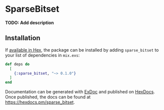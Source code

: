# SparseBitset

**TODO: Add description**

## Installation

If [available in Hex](https://hex.pm/docs/publish), the package can be installed
by adding `sparse_bitset` to your list of dependencies in `mix.exs`:

```elixir
def deps do
  [
    {:sparse_bitset, "~> 0.1.0"}
  ]
end
```

Documentation can be generated with [ExDoc](https://github.com/elixir-lang/ex_doc)
and published on [HexDocs](https://hexdocs.pm). Once published, the docs can
be found at <https://hexdocs.pm/sparse_bitset>.


